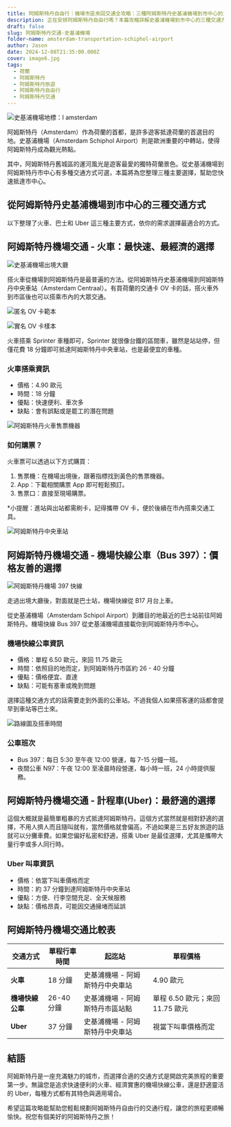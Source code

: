 ```yaml
---
title: 阿姆斯特丹自由行｜機場市區來回交通全攻略：三種阿姆斯特丹史基浦機場到市中心的方法
description: 正在安排阿姆斯特丹自由行嗎？本篇攻略詳解史基浦機場到市中心的三種交通方式，包括火車、巴士和計程車（Uber）。快速掌握交通費用、時間及選擇適合你的方法，讓旅程更順利！
draft: false
slug: 阿姆斯特丹交通-史基浦機場
folder-name: amsterdam-transportation-schiphol-airport
author: Jason
date: 2024-12-08T21:35:00.000Z
cover: image6.jpg
tags:
  - 荷蘭
  - 阿姆斯特丹
  - 阿姆斯特丹旅遊
  - 阿姆斯特丹自由行
  - 阿姆斯特丹交通
---
```

![史基浦機場地標：I amsterdam](image6.jpg "史基浦機場地標：I amsterdam")

阿姆斯特丹（Amsterdam）作為荷蘭的首都，是許多遊客抵達荷蘭的首選目的地。史基浦機場（Amsterdam Schiphol Airport）則是歐洲重要的中轉站，使得阿姆斯特丹成為觀光熱點。

其中，阿姆斯特丹舊城區的運河風光是遊客最愛的獨特荷蘭景色。從史基浦機場到阿姆斯特丹市中心有多種交通方式可選，本篇將為您整理三種主要選擇，幫助您快速抵達市中心。

## 從阿姆斯特丹史基浦機場到市中心的三種交通方式

以下整理了火車、巴士和 Uber 這三種主要方式，依你的需求選擇最適合的方式。

## 阿姆斯特丹機場交通 - 火車：最快速、最經濟的選擇

![史基浦機場出境大廳](image5.jpg "史基浦機場出境大廳")

搭火車從機場到阿姆斯特丹是最普遍的方法。從阿姆斯特丹史基浦機場到阿姆斯特丹中央車站（Amsterdam Centraal）。有買荷蘭的交通卡 OV 卡的話，搭火車外到市區後也可以搭乘市內的大眾交通。

![匿名 OV 卡範本](匿名ov卡.jpg)

![實名 OV 卡樣本](實名ov卡.jpeg)

火車搭乘 Sprinter 車種即可，Sprinter 就很像台鐵的區間車，雖然是站站停，但僅花費 18 分鐘即可抵達阿姆斯特丹中央車站，也是最便宜的車種。

### 火車搭乘資訊

* 價格：4.90 歐元
* 時間：18 分鐘
* 優點：快速便利、車次多
* 缺點：會有誤點或是罷工的潛在問題

![阿姆斯特丹火車售票機器](image3.png "阿姆斯特丹火車售票機器")

### 如何購票？

火車票可以透過以下方式購買：

1. 售票機：在機場出境後，跟著指標找到黃色的售票機器。
2. App：下載相關購票 App 即可輕鬆預訂。
3. 售票口：直接至現場購票。

\*小提醒：進站與出站都需刷卡，記得攜帶 OV 卡，便於後續在市內搭乘交通工具。

![阿姆斯特丹中央車站](image4.jpg "阿姆斯特丹中央車站")

## 阿姆斯特丹機場交通 - 機場快線公車（Bus 397）：價格友善的選擇

![阿姆斯特丹機場 397 快線](image2.png "阿姆斯特丹機場 397 快線")

走過出境大廳後，對面就是巴士站，機場快線從 B17 月台上車。

從史基浦機場（Amsterdam Schipol Airport）到離目的地最近的巴士站前往阿姆斯特丹。機場快線 Bus 397 從史基浦機場直接載你到阿姆斯特丹市中心。

### 機場快線公車資訊

* 價格：單程 6.50 歐元，來回 11.75 歐元
* 時間：依照目的地而定，到阿姆斯特丹市區約 26 - 40 分鐘
* 優點：價格便宜、直達
* 缺點：可能有塞車或晚到問題

選擇這種交通方式的話需要走到外面的公車站。不過我個人如果搭客運的話都會提早到車站等巴士來。

![路線圖及搭車時間](image1.png "路線圖及搭車時間")

### 公車班次

* Bus 397：每日 5:30 至午夜 12:00 營運，每 7-15 分鐘一班。
* 夜間公車 N97：午夜 12:00 至凌晨時段營運，每小時一班，24 小時提供服務。

## 阿姆斯特丹機場交通 - 計程車(Uber)：最舒適的選擇

這個大概就是最簡單粗暴的方式抵達阿姆斯特丹。這個方式當然就是相對舒適的選擇，不用人擠人而且隨叫就有，當然價格就會偏高，不過如果是三五好友旅遊的話就可以分攤車費。如果您偏好私密和舒適，搭乘 Uber 是最佳選擇，尤其是攜帶大量行李或多人同行時。

### Uber 叫車資訊

* 價格：依當下叫車價格而定
* 時間：約 37 分鐘到達阿姆斯特丹中央車站
* 優點：方便、行李空間充足、全天候服務
* 缺點：價格昂貴，可能因交通擁堵而延誤

## 阿姆斯特丹機場交通比較表

| **交通方式**   | **單程行車時間** | **起迄站**           | **單程價格**               |
| ---------- | ---------- | ----------------- | ---------------------- |
| **火車**     | 18 分鐘      | 史基浦機場 - 阿姆斯特丹中央車站 | 4.90 歐元                |
| **機場快線公車** | 26-40 分鐘   | 史基浦機場 - 阿姆斯特丹市區站點 | 單程 6.50 歐元；來回 11.75 歐元 |
| **Uber**   | 37 分鐘      | 史基浦機場 - 阿姆斯特丹中央車站 | 視當下叫車價格而定              |

## 結語

阿姆斯特丹是一座充滿魅力的城市，而選擇合適的交通方式是開啟完美旅程的重要第一步。無論您是追求快速便利的火車、經濟實惠的機場快線公車，還是舒適靈活的 Uber，每種方式都有其特色與適用場合。

希望這篇攻略能幫助您輕鬆規劃阿姆斯特丹自由行的交通行程，讓您的旅程更順暢愉快。祝您有個美好的阿姆斯特丹之旅！
